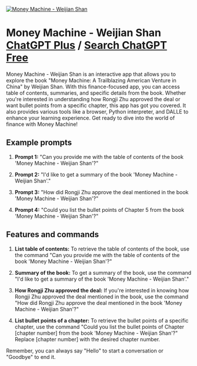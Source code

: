 
[![Money Machine - Weijian Shan](https://files.oaiusercontent.com/file-tCAfCa4ZU9Wqn5OKO5YCK9l7?se=2123-10-17T06%3A24%3A08Z&sp=r&sv=2021-08-06&sr=b&rscc=max-age%3D31536000%2C%20immutable&rscd=attachment%3B%20filename%3D5b973c7e-40d6-4de9-9a22-4069a0eb22d2.png&sig=jeve4cIcTjVfUHewvEepkadVpsEIROMVR7JjoifI0qM%3D)](https://chat.openai.com/g/g-K7gFob3ps-money-machine-weijian-shan)

# Money Machine - Weijian Shan [ChatGPT Plus](https://chat.openai.com/g/g-K7gFob3ps-money-machine-weijian-shan) / [Search ChatGPT Free](https://gptcall.net/index.html#/?search=Money%20Machine%20-%20Weijian%20Shan)

Money Machine - Weijian Shan is an interactive app that allows you to explore the book "Money Machine: A Trailblazing American Venture in China" by Weijian Shan. With this finance-focused app, you can access table of contents, summaries, and specific details from the book. Whether you're interested in understanding how Rongji Zhu approved the deal or want bullet points from a specific chapter, this app has got you covered. It also provides various tools like a browser, Python interpreter, and DALLE to enhance your learning experience. Get ready to dive into the world of finance with Money Machine!

## Example prompts

1. **Prompt 1:** "Can you provide me with the table of contents of the book 'Money Machine - Weijian Shan'?"

2. **Prompt 2:** "I'd like to get a summary of the book 'Money Machine - Weijian Shan'."

3. **Prompt 3:** "How did Rongji Zhu approve the deal mentioned in the book 'Money Machine - Weijian Shan'?"

4. **Prompt 4:** "Could you list the bullet points of Chapter 5 from the book 'Money Machine - Weijian Shan'?"

## Features and commands

1. **List table of contents:** To retrieve the table of contents of the book, use the command "Can you provide me with the table of contents of the book 'Money Machine - Weijian Shan'?"

2. **Summary of the book:** To get a summary of the book, use the command "I'd like to get a summary of the book 'Money Machine - Weijian Shan'."

3. **How Rongji Zhu approved the deal:** If you're interested in knowing how Rongji Zhu approved the deal mentioned in the book, use the command "How did Rongji Zhu approve the deal mentioned in the book 'Money Machine - Weijian Shan'?"

4. **List bullet points of a chapter:** To retrieve the bullet points of a specific chapter, use the command "Could you list the bullet points of Chapter [chapter number] from the book 'Money Machine - Weijian Shan'?" Replace [chapter number] with the desired chapter number.

Remember, you can always say "Hello" to start a conversation or "Goodbye" to end it.


